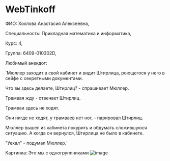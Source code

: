 # WebTinkoff

ФИО: Хохлова Анастасия Алексеевна,

Специальность: Прикладная математика и информатика,

Курс: 4,

Группа: 6409-010302D,

Любимый анекдот:

`Мюллер заходит в свой кабинет и видит Штирлица, роющегося у него в сейфе с секретными документами.

Что вы здесь делаете, Штирлиц? - спрашивает Мюллер.

Трамвая жду - отвечает Штирлиц.

Трамваи здесь не ходят.

Они нигде не ходят, у трамваев нет ног, - парировал Штирлиц.

Мюллер вышел из кабинета покурить и обдумать сложившуюся ситуацию. А когда он вернулся, Штирлица не было в кабинете.

"Уехал" - подумал Мюллер.`

Картинка: Это мы с одногруппниками ![image](https://github.com/AnastasiaH0hlova/WebTinkoff/assets/88399387/a20cb7e8-5966-497b-a28f-e6e04fd51e0d)
